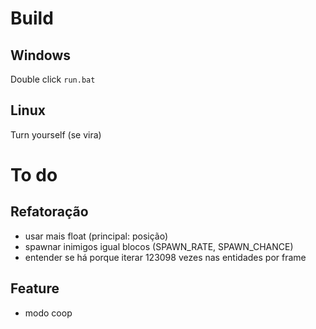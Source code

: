 # Build

## Windows
Double click `run.bat`

## Linux
Turn yourself (se vira)

# To do

## Refatoração

- usar mais float (principal: posição)
- spawnar inimigos igual blocos (SPAWN_RATE, SPAWN_CHANCE)
- entender se há porque iterar 123098 vezes nas entidades por frame

## Feature

- modo coop

